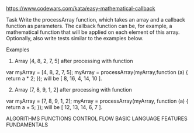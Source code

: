 https://www.codewars.com/kata/easy-mathematical-callback

Task
Write the processArray function, which takes an array and a callback function as parameters. The callback function can be, for example, a mathematical function that will be applied on each element of this array. Optionally, also write tests similar to the examples below.

Examples
1) Array [4, 8, 2, 7, 5] after processing with function

var myArray = [4, 8, 2, 7, 5];
myArray = processArray(myArray,function (a) {
  return a * 2;
});
will be [ 8, 16, 4, 14, 10 ].

2) Array [7, 8, 9, 1, 2] after processing with function

var myArray = [7, 8, 9, 1, 2];
myArray = processArray(myArray, function (a) {
  return a + 5;
});
will be [ 12, 13, 14, 6, 7 ].

ALGORITHMS FUNCTIONS CONTROL FLOW BASIC LANGUAGE FEATURES FUNDAMENTALS
